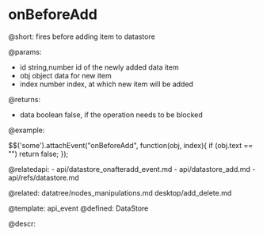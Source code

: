 onBeforeAdd
=============


@short:
	fires before adding item to datastore

@params:
- id 		string,number		id of the newly added data item
- obj		object				data for new item
- index		number				index, at which new item will be added

@returns:
- data		boolean		false, if the operation needs to be blocked

@example:

$$('some').attachEvent("onBeforeAdd", function(obj, index){
	if (obj.text == "")
		return false;
});

@relatedapi:
	- api/datastore_onafteradd_event.md
	- api/datastore_add.md
	- api/refs/datastore.md
    
@related:
	datatree/nodes_manipulations.md
    desktop/add_delete.md

@template:	api_event
@defined:	DataStore
	
@descr:


